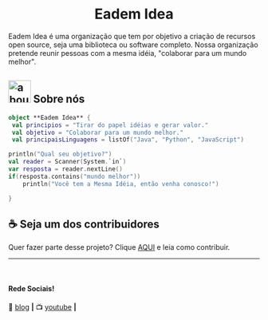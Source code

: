 <h1 align="center">
<br>Eadem Idea
</h1>

Eadem Idea é uma organização que tem por objetivo a criação de recursos open source, seja uma biblioteca ou software completo.
Nossa organização pretende reunir pessoas com a mesma idéia, "colaborar para um mundo melhor".


## <img width="45" alt="about" src="https://raw.github.com/elizarov/elizarov/master/about.png"> Sobre nós 



```kotlin
object **Eadem Idea** {
 val principios = "Tirar do papel idéias e gerar valor."
 val objetivo = "Colaborar para um mundo melhor."
 val principaisLinguagens = listOf("Java", "Python", "JavaScript") 

println("Qual seu objetivo?")
val reader = Scanner(System.`in`)
var resposta = reader.nextLine()
if(resposta.contains("mundo melhor"))
    println("Você tem a Mesma Idéia, então venha conosco!")

}
```


## ☕ Seja um dos contribuidores

Quer fazer parte desse projeto? Clique [AQUI](CONTRIBUTING.md) e leia como contribuir.<br>



---



[blog]: https://eademidea.blogspot.com
[youtube]: https://www.youtube.com/channel/UCfU-p5XrS0W4Kp9-8drMVFg

<br>

#### Rede Sociais!

🏡 [blog][blog] **|** 
📺 [youtube][youtube] **|** 


